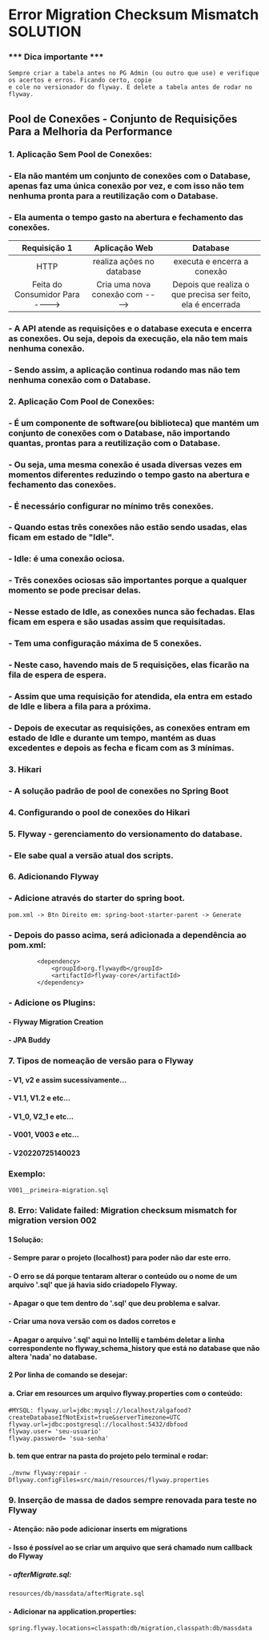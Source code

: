 # Error Migration Checksum Mismatch SOLUTION
### *** Dica importante ***
````
Sempre criar a tabela antes no PG Admin (ou outro que use) e verifique os acertos e erros. Ficando certo, copie
e cole no versionador do flyway. E delete a tabela antes de rodar no flyway.
````
## Pool de Conexões - Conjunto de Requisições Para a Melhoria da Performance
### 1. Aplicação Sem Pool de Conexões:
### - Ela não mantém um conjunto de conexões com o Database, apenas faz uma única conexão por vez, e com isso não tem nenhuma pronta para a reutilização com o Database.
### - Ela aumenta o tempo gasto na abertura e fechamento das conexões.

|   Requisição 1   |  Aplicação Web  |    Database    |
| :---:         |     :---:      |          :---: |
| HTTP    | realiza ações no database      | executa e encerra a conexão      |
| Feita do Consumidor Para ---->   | Cria uma nova conexão com ---->     | Depois que realiza o que precisa ser feito, ela é encerrada    |

### - A API atende as requisições e o database executa e encerra as conexões. Ou seja, depois da execução, ela não tem mais nenhuma conexão.
### - Sendo assim, a aplicação continua rodando mas não tem nenhuma conexão com o Database.


### 2. Aplicação Com Pool de Conexões:
### - É um componente de software(ou biblioteca) que mantém um conjunto de conexões com o Database, não importando quantas, prontas para a reutilização com o Database.
### - Ou seja, uma mesma conexão é usada diversas vezes em momentos diferentes reduzindo o tempo gasto na abertura e fechamento das conexões.
### - É necessário configurar no mínimo três conexões.
### - Quando estas três conexões não estão sendo usadas, elas ficam em estado de "Idle".
### - Idle: é uma conexão ociosa.
### - Três conexões ociosas são importantes porque a qualquer momento se pode precisar delas.
### - Nesse estado de Idle, as conexões nunca são fechadas. Elas ficam em espera e são usadas assim que requisitadas.
### - Tem uma configuração máxima de 5 conexões.
### - Neste caso, havendo mais de 5 requisições, elas ficarão na fila de espera de espera.
### - Assim que uma requisição for atendida, ela entra em estado de Idle e libera a fila para a próxima.
### - Depois de executar as requisições, as conexões entram em estado de Idle e durante um tempo, mantém as duas excedentes e depois as fecha e ficam com as 3 mínimas.

### 3. Hikari
### - A solução padrão de pool de conexões no Spring Boot
### 4. Configurando o pool de conexões do Hikari

### 5. Flyway - gerenciamento do versionamento do database.
### - Ele sabe qual a versão atual dos scripts.
### 6. Adicionando Flyway
### - Adicione através do starter do spring boot.
````
pom.xml -> Btn Direito em: spring-boot-starter-parent -> Generate
````
### - Depois do passo acima, será adicionada a dependência ao pom.xml:
````
        <dependency>
            <groupId>org.flywaydb</groupId>
            <artifactId>flyway-core</artifactId>
        </dependency>
````
### - Adicione os Plugins:
#### - Flyway Migration Creation
#### - JPA Buddy

### 7. Tipos de nomeação de versão para o Flyway
#### - V1, v2 e assim sucessivamente...
#### - V1.1, V1.2 e etc...
#### - V1_0, V2_1 e etc...
#### - V001, V003 e etc...
#### - V20220725140023
### Exemplo:
````
V001__primeira-migration.sql
````

### 8. Erro: Validate failed: Migration checksum mismatch for migration version 002
#### 1 Solução:
#### - Sempre parar o projeto (localhost) para poder não dar este erro.
#### - O erro se dá porque tentaram alterar o conteúdo ou o nome de um arquivo '.sql' que já havia sido criadopelo Flyway.
#### - Apagar o que tem dentro do '.sql' que deu problema e salvar.
#### - Criar uma nova versão com os dados corretos e
#### - Apagar o arquivo '.sql' aqui no Intellij e também deletar a linha correspondente no flyway_schema_history que está no database que não altera 'nada' no database.
#### 2 Por linha de comando se desejar: 
#### a. Criar em resources um arquivo flyway.properties com o conteúdo:
````
#MYSQL: flyway.url=jdbc:mysql://localhost/algafood?createDatabaseIfNotExist=true&serverTimezone=UTC
flyway.url=jdbc:postgresql://localhost:5432/dbfood
flyway.user= 'seu-usuario'
flyway.password= 'sua-senha'
````
#### b. tem que entrar na pasta do projeto pelo terminal e rodar:
````
./mvnw flyway:repair -Dflyway.configFiles=src/main/resources/flyway.properties
````
### 9. Inserção de massa de dados sempre renovada para teste no Flyway
#### - Atenção: não pode adicionar inserts em migrations
#### - Isso é possível ao se criar um arquivo que será chamado num callback do Flyway
##### - afterMigrate.sql:
````
resources/db/massdata/afterMigrate.sql
````
#### - Adicionar na application.properties:
````
spring.flyway.locations=classpath:db/migration,classpath:db/massdata
````
